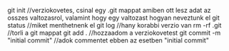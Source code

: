 git init //verziokovetes, csinal egy .git mappat amiben ott lesz adat az osszes valtozasrol, valamint hogy egy valtozast hogyan neveztunk el
git status //miket menthetnenk el
git log //hany korabbi verzio van
rm -rf .git //torli a git mappat
git add . //hozzaadom a verziokovetest
git commit -m "initial commit" //adok commentet ebben az esetben "initial commit"
